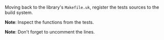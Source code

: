 Moving back to the library's `Makefile.uk`, register the tests sources to the build system.

**Note**: Inspect the functions from the tests.

**Note**: Don't forget to uncomment the lines.
